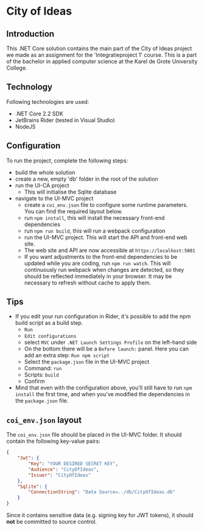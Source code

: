 # City of Ideas

## Introduction
This .NET Core solution contains the main part of the City of Ideas project we made as an assignment for the 'Integratieproject 1' course. This is a part of the bachelor in applied computer science at the Karel de Grote University College.

## Technology
Following technologies are used:
* .NET Core 2.2 SDK
* JetBrains Rider (tested in Visual Studio)
* NodeJS

## Configuration
To run the project, complete the following steps:
* build the whole solution
* create a new, empty 'db' folder in the root of the solution
* run the UI-CA project
	* This will initialise the Sqlite database
* navigate to the UI-MVC project
	* create a `coi_env.json` file to configure some runtime parameters. You can find the required layout below.
	* run `npm install`, this will install the necessary front-end dependencies
	* run `npm run build`, this will run a webpack configuration
	* run the UI-MVC project. This will start the API and front-end web site. 
	* The web site and API are now accessible at `https://localhost:5001`
	* If you want adjustments to the front-end dependencies to be updated while you are coding, run `npm run watch`. This will continuously run webpack when changes are detected, so they should be reflected immediately in your browser. It may be necessary to refresh without cache to apply them.
	
## Tips
* If you edit your run configuration in Rider, it's possible to add the npm build script as a build step. 
	* `Run` 
	* `Edit configurations` 
	* select `MVC` under `.NET Launch Settings Profile` on the left-hand side 
	* On the bottom there will be a `Before launch:` panel. Here you can add an extra step: `Run npm script`
	* Select the `package.json` file in the UI-MVC project
	* Command: `run`
	* Scripts: `build`
	* Confirm
* Mind that even with the configuration above, you'll still have to run `npm install` the first time, and when you've modified the dependencies in the `package.json` file. 

## `coi_env.json` layout
The `coi_env.json` file should be placed in the UI-MVC folder. It should contain the following key-value pairs: 
```json
{
	"Jwt": {
		"Key": "YOUR DESIRED SECRET KEY",
		"Audience": "CityOfIdeas",
		"Issuer": "CityOfIdeas"
	},
	"Sqlite": {
		"ConnectionString": "Data Source=../db/CityOfIdeas.db"
	}
}
```

Since it contains sensitive data (e.g. signing key for JWT tokens), it should **not** be committed to source control.